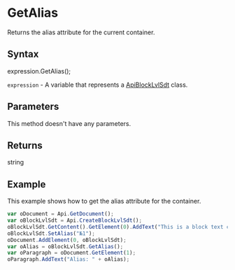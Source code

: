 # GetAlias

Returns the alias attribute for the current container.

## Syntax

expression.GetAlias();

`expression` - A variable that represents a [ApiBlockLvlSdt](../ApiBlockLvlSdt.md) class.

## Parameters

This method doesn't have any parameters.

## Returns

string

## Example

This example shows how to get the alias attribute for the container.

```javascript
var oDocument = Api.GetDocument();
var oBlockLvlSdt = Api.CreateBlockLvlSdt();
oBlockLvlSdt.GetContent().GetElement(0).AddText("This is a block text content control with alias '№1'.");
oBlockLvlSdt.SetAlias("№1");
oDocument.AddElement(0, oBlockLvlSdt);
var oAlias = oBlockLvlSdt.GetAlias();
var oParagraph = oDocument.GetElement(1);
oParagraph.AddText("Alias: " + oAlias);
```

